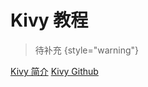 # Kivy 教程

<show-structure depth="2"/>


> 待补充
{style="warning"}


<seealso>
<category ref="ref_docs">
    <a href="https://mp.weixin.qq.com/s/QFiloJkfgrQKYH68Biq0jg">Kivy 简介</a>
</category>
<category ref="ref_github">
    <a href="https://github.com/kivy/kivy">Kivy Github</a>
</category>
<category ref="ref_issues"></category>
<category ref="ref_hf"></category>
<category ref="ref_ms"></category>
</seealso>
